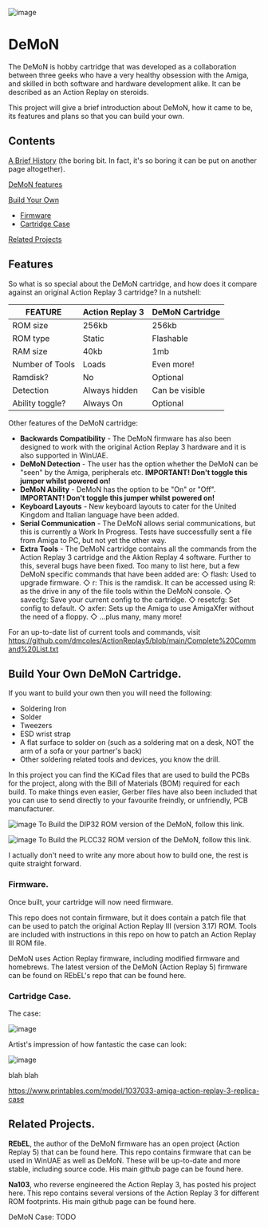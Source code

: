 ![image](https://github.com/user-attachments/assets/ad882ca7-a637-47aa-bfc2-5c65c82e7dc7)


# DeMoN


The DeMoN is hobby cartridge that was developed as a collaboration between three geeks who have a very healthy obsession with the Amiga, and skilled in both software and hardware development alike. It can be described as an Action Replay on steroids.

This project will give a brief introduction about DeMoN, how it came to be, its features and plans so that you can build your own.

## Contents

[A Brief History](../history) (the boring bit. In fact, it's so boring it can be put on another page altogether).

[DeMoN features](../README.md#Features)

[Build Your Own](../README.md#[BuildYourOwn](../README.md#build-your-own-demon-cartridge))

* [Firmware](../README.md#BuildYourOwn_Firmware) 
* [Cartridge Case](../README.md#BuildYourOwn_Case)
   
[Related Projects](../README.md#RelatedProjects)


<a name="Features"></a>
## Features

So what is so special about the DeMoN cartridge, and how does it compare against an original Action Replay 3 cartridge?
In a nutshell:

| FEATURE | Action Replay 3 | DeMoN Cartridge |
|---------|----------|----------|
| ROM size | 256kb | 256kb |
| ROM type | Static | Flashable |
| RAM size | 40kb | 1mb |
| Number of Tools | Loads | Even more! |
| Ramdisk? | No | Optional |
| Detection | Always hidden | Can be visible |
| Ability toggle? | Always On | Optional |

Other features of the DeMoN cartridge:

* **Backwards Compatibility** - The DeMoN firmware has also been designed to work with the original Action Replay 3 hardware and it is also supported in WinUAE. 
* **DeMoN Detection** - The user has the option whether the DeMoN can be "seen" by the Amiga, peripherals etc. **IMPORTANT! Don't toggle this jumper whilst powered on!**
* **DeMoN Ability** - DeMoN has the option to be "On" or "Off". **IMPORTANT! Don't toggle this jumper whilst powered on!**
* **Keyboard Layouts** - New keyboard layouts to cater for the United Kingdom and Italian language have been added. 
* **Serial Communication** - The DeMoN allows serial communications, but this is currently a Work In Progress. Tests have successfully sent a file from Amiga to PC, but not yet the other way. 
* **Extra Tools** - The DeMoN cartridge contains all the commands from the Action Replay 3 cartridge and the Aktion Replay 4 software. Further to this, several bugs have been fixed. Too many to list here, but a few DeMoN specific commands that have been added are:
   ◇ flash: Used to upgrade firmware.
   ◇ r: This is the ramdisk. It can be accessed using R: as the drive in any of the file tools within the DeMoN console.
   ◇ savecfg: Save your current config to the cartridge.
   ◇ resetcfg: Set config to default.
   ◇ axfer: Sets up the Amiga to use AmigaXfer without the need of a floppy.
   ◇ ...plus many, many more!

For an up-to-date list of current tools and commands, visit https://github.com/dmcoles/ActionReplay5/blob/main/Complete%20Command%20List.txt


<a name="BuildYourOwn"></a>
## Build Your Own DeMoN Cartridge.

If you want to build your own then you will need the following:
* Soldering Iron
* Solder
* Tweezers
* ESD wrist strap
* A flat surface to solder on (such as a soldering mat on a desk, NOT the arm of a sofa or your partner's back)
* Other soldering related tools and devices, you know the drill.

In this project you can find the KiCad files that are used to build the PCBs for the project, along with the Bill of Materials (BOM) required for each build.
To make things even easier, Gerber files have also been included that you can use to send directly to your favourite freindly, or unfriendly, PCB manufacturer.

![image](https://github.com/user-attachments/assets/bd057ae8-4cc5-489a-a50f-bb349fded169)
To Build the DIP32 ROM version of the DeMoN, follow this link. 

![image](https://github.com/user-attachments/assets/6ff6edc8-36b6-45ae-bedc-bced24ccb2cd)
To Build the PLCC32 ROM version of the DeMoN, follow this link. 

I actually don't need to write any more about how to build one, the rest is quite straight forward.

<a name="BuildYourOwn_Firmware"></a>
### Firmware.

Once built, your cartridge will now need firmware.

This repo does not contain firmware, but it does contain a patch file that can be used to patch the original Action Replay III (version 3.17) ROM.
Tools are included with instructions in this repo on how to patch an Action Replay III ROM file.

DeMoN uses Action Replay firmware, including modified firmware and homebrews. The latest version of the DeMoN (Action Replay 5) firmware can be found on REbEL's repo that can be found here.

<a name="BuildYourOwn_Case"></a>
### Cartridge Case.
The case:

![image](https://github.com/user-attachments/assets/ff7e556c-8815-498d-aae7-fc6ca6019e7b) 

Artist's impression of how fantastic the case can look:

![image](https://github.com/user-attachments/assets/56f61f51-c88e-4a32-9cb2-2bfe68079897)


blah
blah

https://www.printables.com/model/1037033-amiga-action-replay-3-replica-case


<a name="RelatedProjects"></a>
## Related Projects.

**REbEL**, the author of the DeMoN firmware has an open project (Action Replay 5) that can be found here. This repo contains firmware that can be used in WinUAE as well as DeMoN. These will be up-to-date and more stable, including source code. His main github page can be found here.

**Na103**, who reverse engineered the Action Replay 3, has posted his project here. This repo contains several versions of the Action Replay 3 for different ROM footprints. His main github page can be found here.

DeMoN Case: TODO
